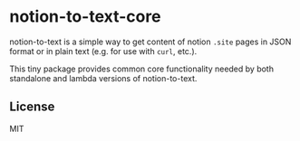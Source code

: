 # notion-to-text-core

notion-to-text is a simple way to get content of notion `.site` pages in JSON format or in plain text (e.g. for use with `curl`, etc.).

This tiny package provides common core functionality needed by both standalone and lambda versions of notion-to-text.

## License

MIT
